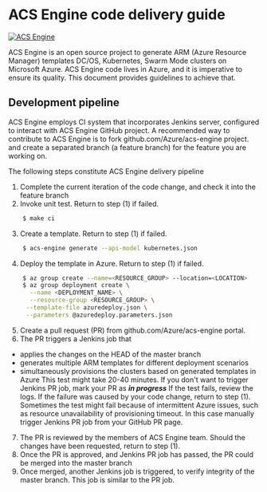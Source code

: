 # ACS Engine code delivery guide

[![ACS Engine](https://azurecomcdn.azureedge.net/mediahandler/acomblog/media/Default/blog/a8f28783-3ddc-4081-a57d-6d97147467bf.png)](https://github.com/azure/acs-engine)

ACS Engine is an open source project to generate ARM (Azure Resource Manager) templates DC/OS, Kubernetes, Swarm Mode clusters on Microsoft Azure.
ACS Engine code lives in Azure, and it is imperative to ensure its quality.
This document provides guidelines to achieve that.

## Development pipeline

ACS Engine employs CI system that incorporates Jenkins server, configured to interact with ACS Engine GitHub project.
A recommended way to contribute to ACS Engine is to fork github.com/Azure/acs-engine project.
and create a separated branch (a feature branch) for the feature you are working on.

The following steps constitute ACS Engine delivery pipeline

 1. Complete the current iteration of the code change, and check it into the feature branch
 2. Invoke unit test. Return to step (1) if failed.
```sh
    $ make ci
```
 3. Create a template. Return to step (1) if failed.
```sh
    $ acs-engine generate --api-model kubernetes.json
```
 4. Deploy the template in Azure. Return to step (1) if failed.
```sh
    $ az group create --name=<RESOURCE_GROUP> --location=<LOCATION>
    $ az group deployment create \
      --name <DEPLOYMENT_NAME> \
      --resource-group <RESOURCE_GROUP> \
     --template-file azuredeploy.json \
     --parameters @azuredeploy.parameters.json
```
  5. Create a pull request (PR) from github.com/Azure/acs-engine portal.
  6. The PR triggers a Jenkins job that 
  + applies the changes on the HEAD of the master branch
  + generates multiple ARM templates for different deployment scenarios
  + simultaneously provisions the clusters based on generated templates in Azure
  This test might take 20-40 minutes.
  If you don't want to trigger Jenkins PR job, mark your PR as ***in progress***
  If the test fails, review the logs. If the failure was caused by your code change, return to step (1).
  Sometimes the test might fail because of intermittent Azure issues, such as resource unavailability of provisioning timeout. In this case manually trigger Jenkins PR job from your GitHub PR page.
  7. The PR is reviewed by the members of ACS Engine team. Should the changes have been requested, return to step (1).
  8. Once the PR is approved, and Jenkins PR job has passed, the PR could be merged into the master branch
  9. Once merged, another Jenkins job is triggered, to verify integrity of the master branch. This job is similar to the PR job.
